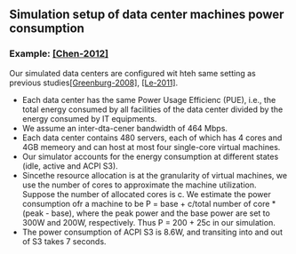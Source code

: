 ## Simulation setup of data center machines power consumption

### Example: [[Chen-2012]](../papers/ChenHT12-greenAware-geo-schedule.md)
Our simulated data centers are configured wit hteh same setting as previous studies[[Greenburg-2008]](http://dl.acm.org/citation.cfm?id=1496103), [[Le-2011]](http://dl.acm.org/citation.cfm?id=2063413).
- Each data center has the same Power Usage Efficienc (PUE), i.e., the total energy consumed by all facilities of the data center divided by the energy consumed by IT equipments. 
- We assume an inter-dta-cener bandwidth of 464 Mbps.
- Each data center contains 480 servers, each of which has 4 cores and 4GB memeory and can host at most four single-core virtual machines. 
- Our simulator accounts for the energy consumption at different states (idle, active and ACPI S3). 
- Sincethe resource allocation is at the granularity of virtual machines, we use the number of cores to approximate the machine utilization. Suppose the number of allocated cores is c. We estimate the power consumption ofr a machine to be P = base + c/total number of core *(peak - base), where the peak power and the base power are set to 300W and 200W, respectively. Thus P = 200 + 25c in our simulation. 
- The power consumption of ACPI S3 is 8.6W, and transiting into and out of S3 takes 7 seconds.
